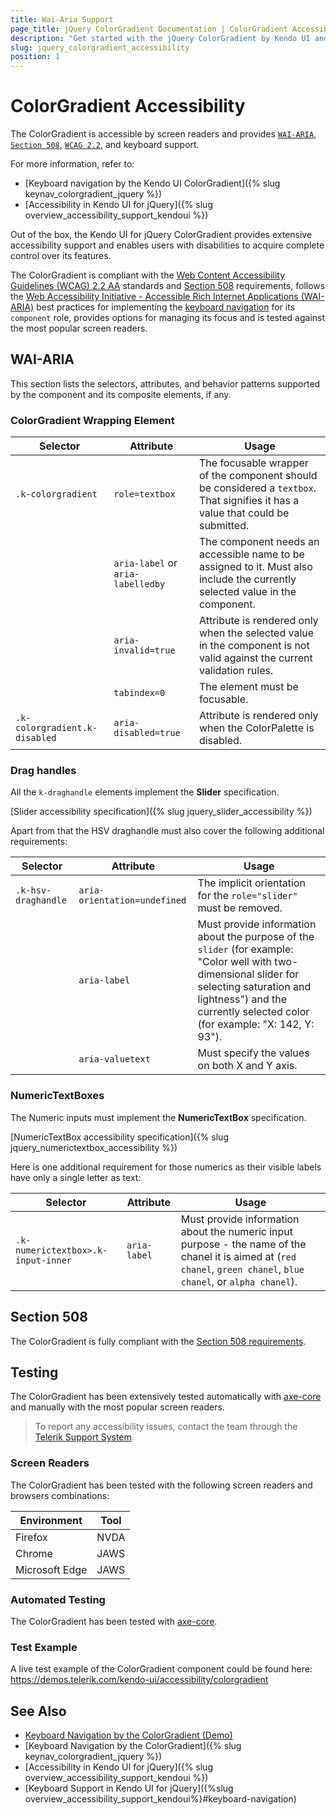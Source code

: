 ```yaml
---
title: Wai-Aria Support
page_title: jQuery ColorGradient Documentation | ColorGradient Accessibility
description: "Get started with the jQuery ColorGradient by Kendo UI and learn about its accessibility support for WAI-ARIA, Section 508, and WCAG 2.2."
slug: jquery_colorgradient_accessibility
position: 1
---
```


# ColorGradient Accessibility

The ColorGradient is accessible by screen readers and provides [`WAI-ARIA`](https://www.w3.org/WAI/ARIA/apg/), [`Section 508`](https://www.section508.gov/), [`WCAG 2.2`](https://www.w3.org/TR/WCAG22/), and keyboard support.

For more information, refer to:
* [Keyboard navigation by the Kendo UI ColorGradient]({% slug keynav_colorgradient_jquery %})
* [Accessibility in Kendo UI for jQuery]({% slug overview_accessibility_support_kendoui %})




Out of the box, the Kendo UI for jQuery ColorGradient provides extensive accessibility support and enables users with disabilities to acquire complete control over its features.


The ColorGradient is compliant with the [Web Content Accessibility Guidelines (WCAG) 2.2 AA](https://www.w3.org/TR/WCAG22/) standards and [Section 508](https://www.section508.gov/) requirements, follows the [Web Accessibility Initiative - Accessible Rich Internet Applications (WAI-ARIA)](https://www.w3.org/WAI/ARIA/apg/) best practices for implementing the [keyboard navigation](#keyboard-navigation) for its `component` role, provides options for managing its focus and is tested against the most popular screen readers.

## WAI-ARIA


This section lists the selectors, attributes, and behavior patterns supported by the component and its composite elements, if any.

### ColorGradient Wrapping Element

| Selector | Attribute | Usage |
| -------- | --------- | ----- |
| `.k-colorgradient` | `role=textbox` | The focusable wrapper of the component should be considered a `textbox`. That signifies it has a value that could be submitted. |
|  | `aria-label` or `aria-labelledby` | The component needs an accessible name to be assigned to it. Must also include the currently selected value in the component. |
|  | `aria-invalid=true` | Attribute is rendered only when the selected value in the component is not valid against the current validation rules. |
|  | `tabindex=0` | The element must be focusable. |
| `.k-colorgradient.k-disabled` | `aria-disabled=true` | Attribute is rendered only when the ColorPalette is disabled. |

### Drag handles


All the `k-draghandle` elements implement the **Slider** specification.

[Slider accessibility specification]({% slug jquery_slider_accessibility %})


Apart from that the HSV draghandle must also cover the following additional requirements:

| Selector | Attribute | Usage |
| -------- | --------- | ----- |
| `.k-hsv-draghandle` | `aria-orientation=undefined` | The implicit orientation for the `role="slider"` must be removed. |
|  | `aria-label` | Must provide information about the purpose of the `slider` (for example: "Color well with two-dimensional slider for selecting saturation and lightness") and the currently selected color (for example: "X: 142, Y: 93"). |
|  | `aria-valuetext` | Must specify the values on both X and Y axis. |

### NumericTextBoxes


The Numeric inputs must implement the **NumericTextBox** specification.

[NumericTextBox accessibility specification]({% slug jquery_numerictextbox_accessibility %})


Here is one additional requirement for those numerics as their visible labels have only a single letter as text:

| Selector | Attribute | Usage |
| -------- | --------- | ----- |
| `.k-numerictextbox>.k-input-inner` | `aria-label` | Must provide information about the numeric input purpose - the name of the chanel it is aimed at (`red chanel`, `green chanel`, `blue chanel`, or `alpha chanel`). |

## Section 508


The ColorGradient is fully compliant with the [Section 508 requirements](http://www.section508.gov/).

## Testing


The ColorGradient has been extensively tested automatically with [axe-core](https://github.com/dequelabs/axe-core) and manually with the most popular screen readers.

> To report any accessibility issues, contact the team through the [Telerik Support System](https://www.telerik.com/account/support-center).

### Screen Readers


The ColorGradient has been tested with the following screen readers and browsers combinations:

| Environment | Tool |
| ----------- | ---- |
| Firefox | NVDA |
| Chrome | JAWS |
| Microsoft Edge | JAWS |



### Automated Testing

The ColorGradient has been tested with [axe-core](https://github.com/dequelabs/axe-core).

### Test Example

A live test example of the ColorGradient component could be found here: https://demos.telerik.com/kendo-ui/accessibility/colorgradient

## See Also

* [Keyboard Navigation by the ColorGradient (Demo)](https://demos.telerik.com/kendo-ui/colorgradient/keyboard-navigation)
* [Keyboard Navigation by the ColorGradient]({% slug keynav_colorgradient_jquery %})
* [Accessibility in Kendo UI for jQuery]({% slug overview_accessibility_support_kendoui %})
* [Keyboard Support in Kendo UI for jQuery]({%slug overview_accessibility_support_kendoui%}#keyboard-navigation)